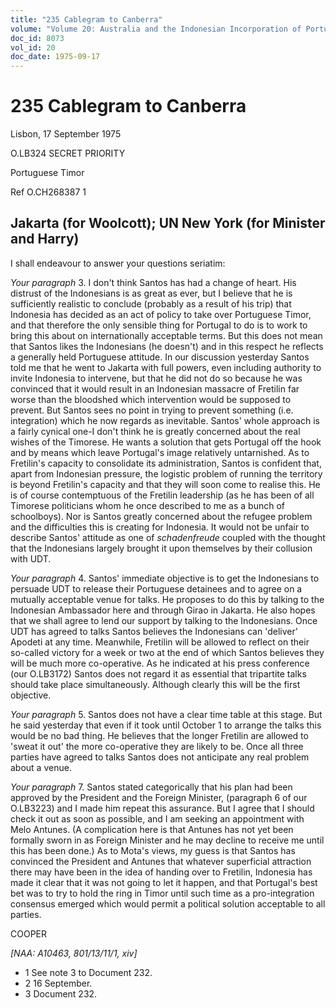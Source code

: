 ```yaml
---
title: "235 Cablegram to Canberra"
volume: "Volume 20: Australia and the Indonesian Incorporation of Portuguese Timor, 1974-1976"
doc_id: 8073
vol_id: 20
doc_date: 1975-09-17
---
```


# 235 Cablegram to Canberra

Lisbon, 17 September 1975

O.LB324 SECRET PRIORITY

Portuguese Timor

Ref O.CH268387 1

## Jakarta (for Woolcott); UN New York (for Minister and Harry)

I shall endeavour to answer your questions seriatim:

_Your paragraph_ 3\. I don't think Santos has had a change of heart. His distrust of the Indonesians is as great as ever, but I believe that he is sufficiently realistic to conclude (probably as a result of his trip) that Indonesia has decided as an act of policy to take over Portuguese Timor, and that therefore the only sensible thing for Portugal to do is to work to bring this about on internationally acceptable terms. But this does not mean that Santos likes the Indonesians (he doesn't) and in this respect he reflects a generally held Portuguese attitude. In our discussion yesterday Santos told me that he went to Jakarta with full powers, even including authority to invite Indonesia to intervene, but that he did not do so because he was convinced that it would result in an Indonesian massacre of Fretilin far worse than the bloodshed which intervention would be supposed to prevent. But Santos sees no point in trying to prevent something (i.e. integration) which he now regards as inevitable. Santos' whole approach is a fairly cynical one-I don't think he is greatly concerned about the real wishes of the Timorese. He wants a solution that gets Portugal off the hook and by means which leave Portugal's image relatively untarnished. As to Fretilin's capacity to consolidate its administration, Santos is confident that, apart from Indonesian pressure, the logistic problem of running the territory is beyond Fretilin's capacity and that they will soon come to realise this. He is of course contemptuous of the Fretilin leadership (as he has been of all Timorese politicians whom he once described to me as a bunch of schoolboys). Nor is Santos greatly concerned about the refugee problem and the difficulties this is creating for Indonesia. It would not be unfair to describe Santos' attitude as one of _schadenfreude_ coupled with the thought that the Indonesians largely brought it upon themselves by their collusion with UDT.

_Your paragraph_ 4\. Santos' immediate objective is to get the Indonesians to persuade UDT to release their Portuguese detainees and to agree on a mutually acceptable venue for talks. He proposes to do this by talking to the Indonesian Ambassador here and through Girao in Jakarta. He also hopes that we shall agree to lend our support by talking to the Indonesians. Once UDT has agreed to talks Santos believes the Indonesians can 'deliver' Apodeti at any time. Meanwhile, Fretilin will be allowed to reflect on their so-called victory for a week or two at the end of which Santos believes they will be much more co-operative. As he indicated at his press conference (our O.LB3172) Santos does not regard it as essential that tripartite talks should take place simultaneously. Although clearly this will be the first objective.

_Your paragraph_ 5\. Santos does not have a clear time table at this stage. But he said yesterday that even if it took until October 1 to arrange the talks this would be no bad thing. He believes that the longer Fretilin are allowed to 'sweat it out' the more co-operative they are likely to be. Once all three parties have agreed to talks Santos does not anticipate any real problem about a venue.

_Your paragraph_ 7\. Santos stated categorically that his plan had been approved by the President and the Foreign Minister, (paragraph 6 of our O.LB3223) and I made him repeat this assurance. But I agree that I should check it out as soon as possible, and I am seeking an appointment with Melo Antunes. (A complication here is that Antunes has not yet been formally sworn in as Foreign Minister and he may decline to receive me until this has been done.) As to Mota's views, my guess is that Santos has convinced the President and Antunes that whatever superficial attraction there may have been in the idea of handing over to Fretilin, Indonesia has made it clear that it was not going to let it happen, and that Portugal's best bet was to try to hold the ring in Timor until such time as a pro-integration consensus emerged which would permit a political solution acceptable to all parties.

COOPER

_[NAA: A10463, 801/13/11/1, xiv]_

  * 1 See note 3 to Document 232. 
  * 2 16 September. 
  * 3 Document 232. 


